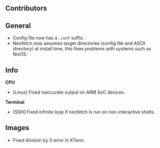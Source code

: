 ## Contributors


## General

- Config file now has a `.conf` suffix.
- Neofetch now assumes target directories (config file and ASCII directory) at install time, this fixes problems with systems such as NixOS.

## Info

**CPU**

- [Linux] Fixed inaccurate output on ARM SoC devices.

**Terminal**

- [SSH] Fixed infinite loop if neofetch is run on non-interactive shells.


## Images

- Fixed division by 0 error in XTerm.
